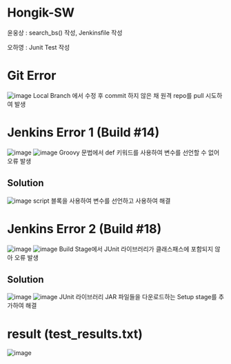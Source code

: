 # Hongik-SW

윤웅상 : search_bs() 작성, Jenkinsfile 작성

오하영 : Junit Test 작성

# Git Error
![image](https://github.com/UngSangYoon/Hongik-SW/assets/124053569/4406f7ce-a706-4f20-91ce-671209ba18be)
Local Branch 에서 수정 후 commit 하지 않은 채 원격 repo를 pull 시도하여 발생

# Jenkins Error 1 (Build #14)
![image](https://github.com/UngSangYoon/Hongik-SW/assets/124053569/c5f71a4a-4bac-4178-9b9a-477cc5ab42fd)
![image](https://github.com/UngSangYoon/Hongik-SW/assets/124053569/4ade8d11-8cfa-4ca2-a47f-0f506a5ccfdb)
Groovy 문법에서 def 키워드를 사용하여 변수를 선언할 수 없어 오류 발생
## Solution
![image](https://github.com/UngSangYoon/Hongik-SW/assets/124053569/34c78c0c-6747-4d43-973e-56d1476b620d)
script 블록을 사용하여 변수를 선언하고 사용하여 해결

# Jenkins Error 2 (Build #18)
![image](https://github.com/UngSangYoon/Hongik-SW/assets/124053569/c342282b-4cda-4ebd-b378-6a66bd24f4c4)
![image](https://github.com/UngSangYoon/Hongik-SW/assets/124053569/db5e30fc-0366-4646-89a2-0b1d9c2108ef)
Build Stage에서 JUnit 라이브러리가 클래스패스에 포함되지 않아 오류 발생
## Solution
![image](https://github.com/UngSangYoon/Hongik-SW/assets/124053569/9ed7ea29-0e81-4479-8d75-e397acd36e3c)
![image](https://github.com/UngSangYoon/Hongik-SW/assets/124053569/0d02a7b5-4445-49b4-b649-3c73460df0e2)
JUnit 라이브러리 JAR 파일들을 다운로드하는 Setup stage를 추가하여 해결

# result (test_results.txt)
![image](https://github.com/UngSangYoon/Hongik-SW/assets/124053569/960f0c0d-1991-47c0-ac19-28daa40ef8c6) 

